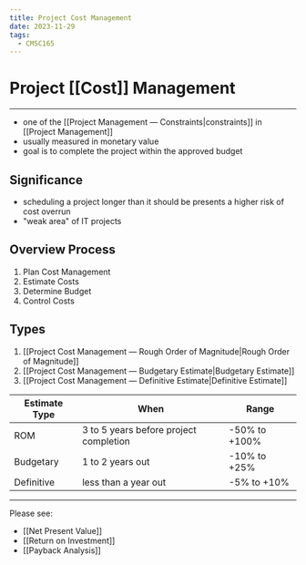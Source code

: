 ```yaml
---
title: Project Cost Management
date: 2023-11-29
tags:
  - CMSC165
---
```


# Project [[Cost]] Management

---

- one of the [[Project Management — Constraints|constraints]] in [[Project Management]]
- usually measured in monetary value
- goal is to complete the project within the approved budget

## Significance

- scheduling a project longer than it should be presents a higher risk of cost overrun
- "weak area" of IT projects

## Overview Process

1. Plan Cost Management
2. Estimate Costs
3. Determine Budget
4. Control Costs

## Types

1. [[Project Cost Management — Rough Order of Magnitude|Rough Order of Magnitude]]
2. [[Project Cost Management — Budgetary Estimate|Budgetary Estimate]]
3. [[Project Cost Management — Definitive Estimate|Definitive Estimate]]

| Estimate Type | When                                   | Range         |
| ------------- | -------------------------------------- | ------------- |
| ROM           | 3 to 5 years before project completion | -50% to +100% |
| Budgetary     | 1 to 2 years out                       | -10% to +25%  | 
| Definitive    | less than a year out                   | -5% to +10%   |



---

Please see:
- [[Net Present Value]]
- [[Return on Investment]]
- [[Payback Analysis]]